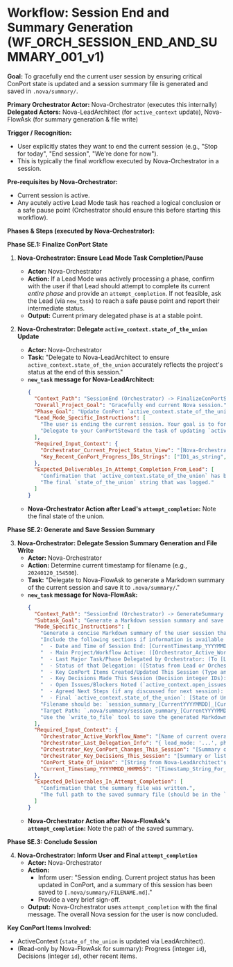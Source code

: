 # Workflow: Session End and Summary Generation (WF_ORCH_SESSION_END_AND_SUMMARY_001_v1)

**Goal:** To gracefully end the current user session by ensuring critical ConPort state is updated and a session summary file is generated and saved in `.nova/summary/`.

**Primary Orchestrator Actor:** Nova-Orchestrator (executes this internally)
**Delegated Actors:** Nova-LeadArchitect (for `active_context` update), Nova-FlowAsk (for summary generation & file write)

**Trigger / Recognition:**
- User explicitly states they want to end the current session (e.g., "Stop for today", "End session", "We're done for now").
- This is typically the final workflow executed by Nova-Orchestrator in a session.

**Pre-requisites by Nova-Orchestrator:**
- Current session is active.
- Any acutely active Lead Mode task has reached a logical conclusion or a safe pause point (Orchestrator should ensure this before starting this workflow).

**Phases & Steps (executed by Nova-Orchestrator):**

**Phase SE.1: Finalize ConPort State**

1.  **Nova-Orchestrator: Ensure Lead Mode Task Completion/Pause**
    *   **Actor:** Nova-Orchestrator
    *   **Action:** If a Lead Mode was actively processing a phase, confirm with the user if that Lead should attempt to complete its current *entire phase* and provide an `attempt_completion`. If not feasible, ask the Lead (via `new_task`) to reach a safe pause point and report their intermediate status.
    *   **Output:** Current primary delegated phase is at a stable point.

2.  **Nova-Orchestrator: Delegate `active_context.state_of_the_union` Update**
    *   **Actor:** Nova-Orchestrator
    *   **Task:** "Delegate to Nova-LeadArchitect to ensure `active_context.state_of_the_union` accurately reflects the project's status at the end of this session."
    *   **`new_task` message for Nova-LeadArchitect:**
        ```json
        {
          "Context_Path": "SessionEnd (Orchestrator) -> FinalizeConPortState (LeadArchitect)",
          "Overall_Project_Goal": "Gracefully end current Nova session.",
          "Phase_Goal": "Update ConPort `active_context.state_of_the_union` with final session status.",
          "Lead_Mode_Specific_Instructions": [
            "The user is ending the current session. Your goal is to formulate a concise, accurate summary of the project's state and ensure it's logged.",
            "Delegate to your ConPortSteward the task of updating `active_context`. They must first use `get_active_context`, formulate a new `state_of_the_union` string based on my context below and your own knowledge, then use `update_active_context` to log the change."
          ],
          "Required_Input_Context": {
            "Orchestrator_Current_Project_Status_View": "[Nova-Orchestrator's summary of ongoing main tasks and Lead Mode statuses]",
            "Key_Recent_ConPort_Progress_IDs_Strings": ["ID1_as_string", "ID2_as_string"]
          },
          "Expected_Deliverables_In_Attempt_Completion_From_Lead": [
            "Confirmation that `active_context.state_of_the_union` has been updated.",
            "The final `state_of_the_union` string that was logged."
          ]
        }
        ```
    *   **Nova-Orchestrator Action after Lead's `attempt_completion`:** Note the final state of the union.

**Phase SE.2: Generate and Save Session Summary**

3.  **Nova-Orchestrator: Delegate Session Summary Generation and File Write**
    *   **Actor:** Nova-Orchestrator
    *   **Action:** Determine current timestamp for filename (e.g., `20240120_154500`).
    *   **Task:** "Delegate to Nova-FlowAsk to generate a Markdown summary of the current session and save it to `.nova/summary/`."
    *   **`new_task` message for Nova-FlowAsk:**
        ```json
        {
          "Context_Path": "SessionEnd (Orchestrator) -> GenerateSummary (FlowAsk)",
          "Subtask_Goal": "Generate a Markdown session summary and save it to a timestamped file in `.nova/summary/`.",
          "Mode_Specific_Instructions": [
            "Generate a concise Markdown summary of the user session that is now ending.",
            "Include the following sections if information is available from `Required_Input_Context`:",
            "  - Date and Time of Session End: [CurrentTimestamp_YYYYMMDD_HHMMSS]",
            "  - Main Project/Workflow Active: ([Orchestrator_Active_Workflow_Name])",
            "  - Last Major Task/Phase Delegated by Orchestrator: (To [LeadMode], Goal: [PhaseGoal])",
            "  - Status of that Delegation: ([Status from Lead or Orchestrator's tracking])",
            "  - Key ConPort Items Created/Updated This Session (Type and ID/Key): [List provided by Orchestrator]",
            "  - Key Decisions Made This Session (Decision integer IDs): [List]",
            "  - Open Issues/Blockers Noted (`active_context.open_issues` or critical `ErrorLog` keys): [List]",
            "  - Agreed Next Steps (if any discussed for next session): [Details]",
            "  - Final `active_context.state_of_the_union`: [State of Union string from LeadArchitect]",
            "Filename should be: `session_summary_[CurrentYYYYMMDD]_[CurrentHHMMSS].md`.",
            "Target Path: `.nova/summary/session_summary_[CurrentYYYYMMDD]_[CurrentHHMMSS].md` (replace [Current...] with actual timestamp).",
            "Use the `write_to_file` tool to save the generated Markdown content to this path."
          ],
          "Required_Input_Context": {
            "Orchestrator_Active_Workflow_Name": "[Name of current overarching workflow, if any]",
            "Orchestrator_Last_Delegation_Info": "{ lead_mode: '...', phase_goal: '...', status: '...' }",
            "Orchestrator_Key_ConPort_Changes_This_Session": "[Summary or list of IDs/keys]",
            "Orchestrator_Key_Decisions_This_Session": "[Summary or list of IDs]",
            "ConPort_State_Of_Union": "[String from Nova-LeadArchitect's update]",
            "Current_Timestamp_YYYYMMDD_HHMMSS": "[Timestamp_String_For_Filename_And_Content]"
          },
          "Expected_Deliverables_In_Attempt_Completion": [
            "Confirmation that the summary file was written.",
            "The full path to the saved summary file (should be in the `command` attribute)."
          ]
        }
        ```
    *   **Nova-Orchestrator Action after Nova-FlowAsk's `attempt_completion`:** Note the path of the saved summary.

**Phase SE.3: Conclude Session**

4.  **Nova-Orchestrator: Inform User and Final `attempt_completion`**
    *   **Actor:** Nova-Orchestrator
    *   **Action:**
        *   Inform user: "Session ending. Current project status has been updated in ConPort, and a summary of this session has been saved to `[.nova/summary/FILENAME.md]`."
        *   Provide a very brief sign-off.
    *   **Output:** Nova-Orchestrator uses `attempt_completion` with the final message. The overall Nova session for the user is now concluded.

**Key ConPort Items Involved:**
- ActiveContext (`state_of_the_union` is updated via LeadArchitect).
- (Read-only by Nova-FlowAsk for summary): Progress (integer `id`), Decisions (integer `id`), other recent items.